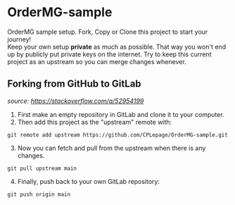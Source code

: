 # OrderMG-sample
OrderMG sample setup. Fork, Copy or Clone this project to start your journey!  
Keep your own setup **private** as much as possible. That way you won't end up by publicly
put private keys on the internet. Try to keep this current project as an upstream so you can merge
changes whenever.

## Forking from GitHub to GitLab

*source: https://stackoverflow.com/a/52954199*

1. First make an empty repository in GitLab and clone it to your computer.
2. Then add this project as the "upstream" remote with:
```
git remote add upstream https://github.com/CPLepage/OrderMG-sample.git
```
3. Now you can fetch and pull from the upstream when there is any changes.
```
git pull upstream main
```
4. Finally, push back to your own GitLab repository:
```
git push origin main
```

